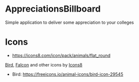 # AppreciationsBillboard

Simple application to deliver some appreciation to your colleges

# Icons

- https://icons8.com/icon/pack/animals/flat_round

<a target="_blank" href="https://icons8.com/icons/set/bird--v1">Bird</a>, <a target="_blank" href="https://icons8.com/icons/set/falcon">Falcon</a> and other icons by <a target="_blank" href="https://icons8.com">Icons8</a>

- Bird: https://freeicons.io/animal-icons/bird-icon-29545

